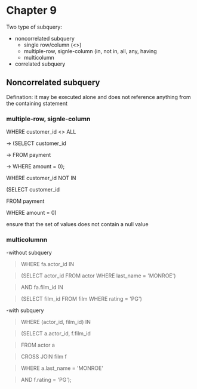 # Chapter 9

Two type of subquery:

 - noncorrelated subquery
   - single row/column (<>)
   - multiple-row, signle-column (in, not in, all, any, having
   - multicolumn
 - correlated subquery


## Noncorrelated subquery

Defination: it may be executed alone and does not reference anything from the containing statement

### multiple-row, signle-column

WHERE customer_id <> ALL

 -> (SELECT customer_id
 
 -> FROM payment
 
 -> WHERE amount = 0);
 
 
 WHERE customer_id NOT IN
 
 (SELECT customer_id
 
 FROM payment
 
 WHERE amount = 0)

ensure that the set of values does not contain a null value

### multicolumnn

-without subquery
 > WHERE fa.actor_id IN
 
 > (SELECT actor_id FROM actor WHERE last_name = 'MONROE')
 
 > AND fa.film_id IN
 
 > (SELECT film_id FROM film WHERE rating = 'PG')
 
 -with subquery
 
 > WHERE (actor_id, film_id) IN
 
 > (SELECT a.actor_id, f.film_id
 
 > FROM actor a
 
 > CROSS JOIN film f
 
 > WHERE a.last_name = 'MONROE'
 
 > AND f.rating = 'PG');
 
